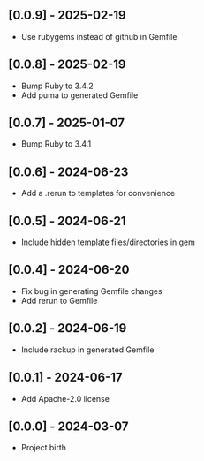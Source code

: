 ## [0.0.9] - 2025-02-19

- Use rubygems instead of github in Gemfile

## [0.0.8] - 2025-02-19

- Bump Ruby to 3.4.2
- Add puma to generated Gemfile

## [0.0.7] - 2025-01-07

- Bump Ruby to 3.4.1

## [0.0.6] - 2024-06-23

- Add a .rerun to templates for convenience

## [0.0.5] - 2024-06-21

- Include hidden template files/directories in gem

## [0.0.4] - 2024-06-20

- Fix bug in generating Gemfile changes
- Add rerun to Gemfile

## [0.0.2] - 2024-06-19

- Include rackup in generated Gemfile

## [0.0.1] - 2024-06-17

- Add Apache-2.0 license

## [0.0.0] - 2024-03-07

- Project birth

